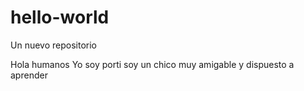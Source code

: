 # hello-world
Un nuevo repositorio



Hola humanos
Yo soy  porti  soy un chico muy amigable y dispuesto a aprender
